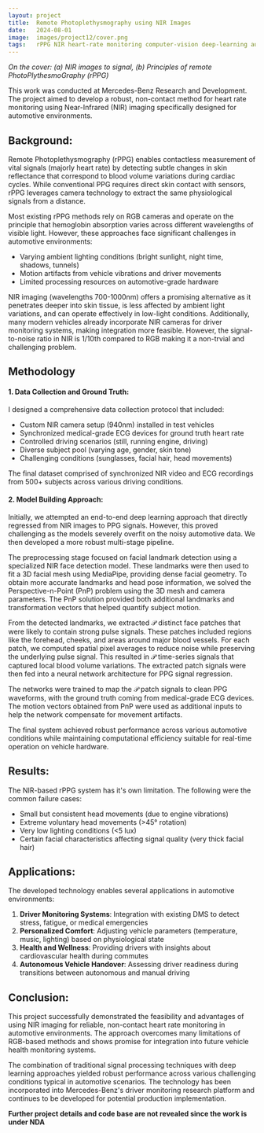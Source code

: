 ```yaml
---
layout: project
title:  Remote Photoplethysmography using NIR Images
date:   2024-08-01
image:  images/project12/cover.png
tags:   rPPG NIR heart-rate monitoring computer-vision deep-learning automotive Mercedes-Benz
---
```

*On the cover: (a) NIR images to signal, (b) Principles of remote PhotoPlythesmoGraphy (rPPG)*

This work was conducted at Mercedes-Benz Research and Development. The project aimed to develop a robust, non-contact method for heart rate monitoring using Near-Infrared (NIR) imaging specifically designed for automotive environments.

## Background:
Remote Photoplethysmography (rPPG) enables contactless measurement of vital signals (majorly heart rate) by detecting subtle changes in skin reflectance that correspond to blood volume variations during cardiac cycles. While conventional PPG requires direct skin contact with sensors, rPPG leverages camera technology to extract the same physiological signals from a distance.

Most existing rPPG methods rely on RGB cameras and operate on the principle that hemoglobin absorption varies across different wavelengths of visible light. However, these approaches face significant challenges in automotive environments:

- Varying ambient lighting conditions (bright sunlight, night time, shadows, tunnels)
- Motion artifacts from vehicle vibrations and driver movements
- Limited processing resources on automotive-grade hardware

NIR imaging (wavelengths 700-1000nm) offers a promising alternative as it penetrates deeper into skin tissue, is less affected by ambient light variations, and can operate effectively in low-light conditions. Additionally, many modern vehicles already incorporate NIR cameras for driver monitoring systems, making integration more feasible. However, the signal-to-noise ratio in NIR is 1/10th compared to RGB making it a non-trvial and challenging problem.

## Methodology
#### 1. Data Collection and Ground Truth:
I designed a comprehensive data collection protocol that included:

- Custom NIR camera setup (940nm) installed in test vehicles
- Synchronized medical-grade ECG devices for ground truth heart rate
- Controlled driving scenarios (still, running engine, driving)
- Diverse subject pool (varying age, gender, skin tone)
- Challenging conditions (sunglasses, facial hair, head movements)

The final dataset comprised of synchronized NIR video and ECG recordings from 500+ subjects across various driving conditions.

#### 2. Model Building Approach:
Initially, we attempted an end-to-end deep learning approach that directly regressed from NIR images to PPG signals. However, this proved challenging as the models severely overfit on the noisy automotive data. We then developed a more robust multi-stage pipeline.

The preprocessing stage focused on facial landmark detection using a specialized NIR face detection model. These landmarks were then used to fit a 3D facial mesh using MediaPipe, providing dense facial geometry. To obtain more accurate landmarks and head pose information, we solved the Perspective-n-Point (PnP) problem using the 3D mesh and camera parameters. The PnP solution provided both additional landmarks and transformation vectors that helped quantify subject motion.

From the detected landmarks, we extracted $\mathcal{P}$ distinct face patches that were likely to contain strong pulse signals. These patches included regions like the forehead, cheeks, and areas around major blood vessels. For each patch, we computed spatial pixel averages to reduce noise while preserving the underlying pulse signal. This resulted in $\mathcal{P}$ time-series signals that captured local blood volume variations. The extracted patch signals were then fed into a neural network architecture for PPG signal regression.

The networks were trained to map the $\mathcal{P}$ patch signals to clean PPG waveforms, with the ground truth coming from medical-grade ECG devices. The motion vectors obtained from PnP were used as additional inputs to help the network compensate for movement artifacts.


The final system achieved robust performance across various automotive conditions while maintaining computational efficiency suitable for real-time operation on vehicle hardware.

## Results:
The NIR-based rPPG system has it's own limitation. The following were the common failure cases:
- Small but consistent head movements (due to engine vibrations)
- Extreme voluntary head movements (>45° rotation)
- Very low lighting conditions (<5 lux)
- Certain facial characteristics affecting signal quality (very thick facial hair)

## Applications:
The developed technology enables several applications in automotive environments:

1. **Driver Monitoring Systems**: Integration with existing DMS to detect stress, fatigue, or medical emergencies
2. **Personalized Comfort**: Adjusting vehicle parameters (temperature, music, lighting) based on physiological state
3. **Health and Wellness**: Providing drivers with insights about cardiovascular health during commutes
4. **Autonomous Vehicle Handover**: Assessing driver readiness during transitions between autonomous and manual driving

## Conclusion:
This project successfully demonstrated the feasibility and advantages of using NIR imaging for reliable, non-contact heart rate monitoring in automotive environments. The approach overcomes many limitations of RGB-based methods and shows promise for integration into future vehicle health monitoring systems.

The combination of traditional signal processing techniques with deep learning approaches yielded robust performance across various challenging conditions typical in automotive scenarios. The technology has been incorporated into Mercedes-Benz's driver monitoring research platform and continues to be developed for potential production implementation.

**Further project details and code base are not revealed since the work is under NDA** 